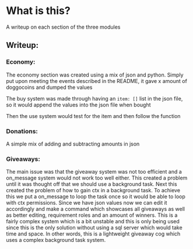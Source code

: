 # What is this?
A writeup on each section of the three modules

## Writeup:

### Economy:
The economy section was created using a mix of json and python. Simply put upon meeting the events described in the README, it gave x amount of doggocoins and dumped the values

The buy system was made through having an `item: []` list in the json file, so it would append the values into the json file when bought

Then the use system would test for the item and then follow the function

### Donations:
A simple mix of adding and subtracting amounts in json

### Giveaways:
The main issue was that the giveaway system was not too efficient and a on_message system would not work too well either. This created a problem until it was thought off that we should use a background task. Next this created the problem of how to gain ctx in a background task. To achieve this we put a on_message to loop the task once so it would be able to loop with ctx permissions. Since we have json values now we can edit it accordingly and make a command which showcases all giveaways as well as better editing, requirement roles and an amount of winners. This is a fairly complex system which is a bit unstable and this is only being used since this is the only solution without using a sql server which would take time and space. In other words, this is a lightweight giveaway cog which uses a complex background task system.